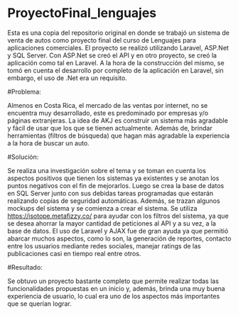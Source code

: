 # ProyectoFinal_lenguajes
Esta es una copia del repositorio original en donde se trabajó un sistema de venta de autos como proyecto final del curso de Lenguajes para aplicaciones comerciales.
El proyecto se realizó utilizando Laravel, ASP.Net y SQL Server. Con ASP.Net se creó el API y en otro proyecto, se creó la aplicación como tal en Laravel.
A la hora de la construcción del mismo, se tomó en cuenta el desarrollo por completo de la aplicación en Laravel, sin embargo, el uso de .Net era un requisito.

#Problema:

Almenos en Costa Rica, el mercado de las ventas por internet, no se encuentra muy desarrollado, este es predominado por empresas y/o páginas extranjeras. La idea de AKJ es construir un sistema más agradable y fácil de usar que los que se tienen actualmente. Además de, brindar herramientas (filtros de búsqueda) que hagan más agradable la experiencia  a la hora de buscar un auto.

#Solución:

Se realiza una investigación sobre el tema y se toman en cuenta los aspectos positivos que tienen los sistemas ya existentes y se anotan los puntos negativos con el fin de mejorarlos. Luego se crea la base de datos en SQL Server junto con sus debidas tareas programadas que estarán realizando copias de seguridad automáticas. Además, se trazan algunos mockups del sistema y se comienza a crear el sistema.
Se utiliza https://isotope.metafizzy.co/ para ayudar con los filtros del sistema, ya que se desea ahorrar la mayor cantidad de peticiones al API y a su vez, a la base de datos. 
El uso de Laravel y AJAX fue de gran ayuda ya que permitió abarcar muchos aspectos, como lo son, la generación de reportes, contacto entre los usuarios mediante redes sociales, manejar ratings de las publicaciones casi en tiempo real entre otros.

#Resultado:

Se obtuvo un proyecto bastante completo que permite realizar todas las funcionalidades propuestas en un inicio y, además, brinda una muy buena experiencia de usuario, lo cual era uno de los aspectos más importantes que se querían lograr.
